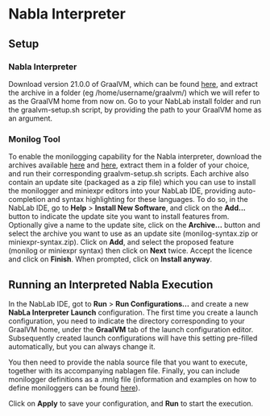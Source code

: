 # Nabla Interpreter

## Setup

### Nabla Interpreter

Download version 21.0.0 of GraalVM, which can be found [here](https://github.com/graalvm/graalvm-ce-builds/releases/tag/vm-21.0.0), and extract the archive in a folder (eg /home/username/graalvm/) which we will refer to as the GraalVM home from now on.
Go to your NabLab install folder and run the graalvm-setup.sh script, by providing the path to your GraalVM home as an argument.

### Monilog Tool

To enable the monilogging capability for the Nabla interpreter, download the archives available [here](https://github.com/gemoc/monilog/releases/tag/v1.0.0) and [here](https://github.com/gemoc/miniexpr/releases/tag/v1.0.0), extract them in a folder of your choice, and run their corresponding graalvm-setup.sh scripts.
Each archive also contain an update site (packaged as a zip file) which you can use to install the monilogger and miniexpr editors into your NabLab IDE, providing auto-completion and syntax highlighting for these languages.
To do so, in the NabLab IDE, go to **Help** > **Install New Software**, and click on the **Add...** button to indicate the update site you want to install features from.
Optionally give a name to the update site, click on the **Archive...** button and select the archive you want to use as an update site (monilog-syntax.zip or miniexpr-syntax.zip).
Click on **Add**, and select the proposed feature (monilog or miniexpr syntax) then click on **Next** twice.
Accept the licence and click on **Finish**.
When prompted, click on **Install anyway**.

## Running an Interpreted Nabla Execution 

In the NabLab IDE, got to **Run** > **Run Configurations...** and create a new **NabLa Interpreter Launch** configuration.
The first time you create a launch configuration, you need to indicate the directory corresponding to your GraalVM home, under the **GraalVM** tab of the launch configuration editor.
Subsequently created launch configurations will have this setting pre-filled automatically, but you can always change it.

You then need to provide the nabla source file that you want to execute, together with its accompanying nablagen file.
Finally, you can include monilogger definitions as a .mnlg file (information and examples on how to define moniloggers can be found [here](https://github.com/gemoc/monilog)).

Click on **Apply** to save your configuration, and **Run** to start the execution.

